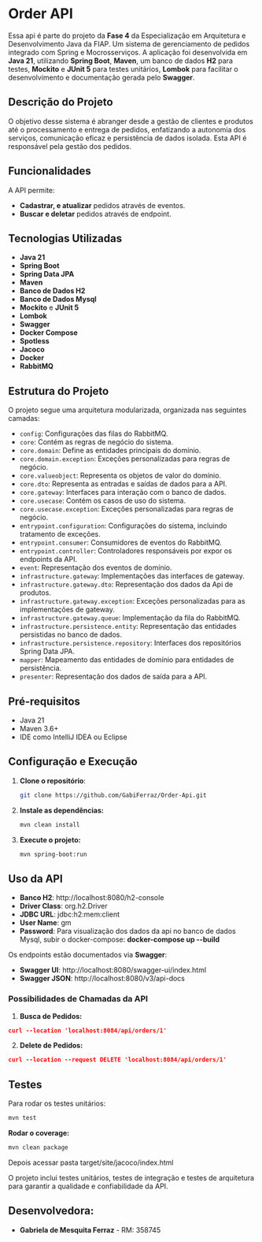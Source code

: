 # Order API
Essa api é parte do projeto da **Fase 4** da Especialização em Arquitetura e Desenvolvimento Java da FIAP.
Um sistema de gerenciamento de pedidos integrado com Spring e Mocrosserviços. A aplicação foi desenvolvida em **Java 21**,
utilizando **Spring Boot**, **Maven**, um banco de dados **H2** para testes, **Mockito** e **JUnit 5** para testes
unitários, **Lombok** para facilitar o desenvolvimento e documentação gerada pelo **Swagger**.

## Descrição do Projeto
O objetivo desse sistema é abranger desde a gestão de clientes e produtos até o processamento e entrega de pedidos,
enfatizando a autonomia dos serviços, comunicação eficaz e persistência de dados isolada. Esta API é responsável pela
gestão dos pedidos.

## Funcionalidades
A API permite:
- **Cadastrar, e atualizar** pedidos através de eventos.
- **Buscar e deletar** pedidos através de endpoint.

## Tecnologias Utilizadas
- **Java 21**
- **Spring Boot**
- **Spring Data JPA**
- **Maven**
- **Banco de Dados H2**
- **Banco de Dados Mysql**
- **Mockito** e **JUnit 5**
- **Lombok**
- **Swagger**
- **Docker Compose**
- **Spotless**
- **Jacoco**
- **Docker**
- **RabbitMQ**

## Estrutura do Projeto
O projeto segue uma arquitetura modularizada, organizada nas seguintes camadas:
- `config`: Configurações das filas do RabbitMQ. 
- `core`: Contém as regras de negócio do sistema.
- `core.domain`: Define as entidades principais do domínio.
- `core.domain.exception`: Exceções personalizadas para regras de negócio.
- `core.valueobject`: Representa os objetos de valor do domínio.
- `core.dto`: Representa as entradas e saídas de dados para a API.
- `core.gateway`: Interfaces para interação com o banco de dados.
- `core.usecase`: Contém os casos de uso do sistema.
- `core.usecase.exception`: Exceções personalizadas para regras de negócio.
- `entrypoint.configuration`: Configurações do sistema, incluindo tratamento de exceções.
- `entrypoint.consumer`: Consumidores de eventos do RabbitMQ.
- `entrypoint.controller`: Controladores responsáveis por expor os endpoints da API.
- `event`: Representação dos eventos de domínio.
- `infrastructure.gateway`: Implementações das interfaces de gateway.
- `infrastructure.gateway.dto`: Representação dos dados da Api de produtos.
- `infrastructure.gateway.exception`: Exceções personalizadas para as implementações de gateway.
- `infrastructure.gateway.queue`: Implementação da fila do RabbitMQ.
- `infrastructure.persistence.entity`: Representação das entidades persistidas no banco de dados.
- `infrastructure.persistence.repository`: Interfaces dos repositórios Spring Data JPA.
- `mapper`: Mapeamento das entidades de domínio para entidades de persistência.
- `presenter`: Representação dos dados de saída para a API.

## Pré-requisitos
- Java 21
- Maven 3.6+
- IDE como IntelliJ IDEA ou Eclipse

## Configuração e Execução
1. **Clone o repositório**:
   ```bash
   git clone https://github.com/GabiFerraz/Order-Api.git
   ```
2. **Instale as dependências:**
   ```bash
   mvn clean install
   ```
3. **Execute o projeto:**
   ```bash
   mvn spring-boot:run
   ```

## Uso da API
- **Banco H2**: http://localhost:8080/h2-console
- **Driver Class**: org.h2.Driver
- **JDBC URL**: jdbc:h2:mem:client
- **User Name**: gm
- **Password**:
  Para visualização dos dados da api no banco de dados Mysql, subir o docker-compose: **docker-compose up --build**

Os endpoints estão documentados via **Swagger**:
- **Swagger UI**: http://localhost:8080/swagger-ui/index.html
- **Swagger JSON**: http://localhost:8080/v3/api-docs

### Possibilidades de Chamadas da API
1. **Busca de Pedidos:**
```json
curl --location 'localhost:8084/api/orders/1'
```

2. **Delete de Pedidos:**
```json
curl --location --request DELETE 'localhost:8084/api/orders/1'
```


## Testes
Para rodar os testes unitários:
```bash
mvn test
```

**Rodar o coverage:**
   ```bash
   mvn clean package
   ```
Depois acessar pasta target/site/jacoco/index.html

O projeto inclui testes unitários, testes de integração e testes de arquitetura para garantir a qualidade e
confiabilidade da API.

## Desenvolvedora:
- **Gabriela de Mesquita Ferraz** - RM: 358745